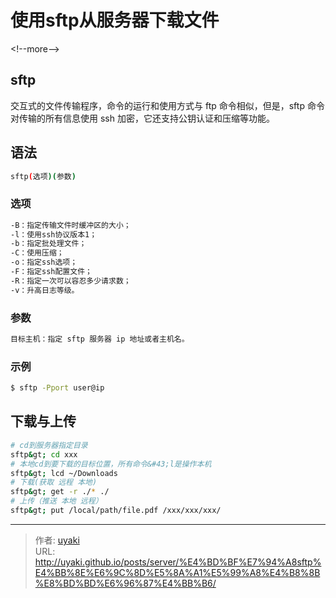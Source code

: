 # 使用sftp从服务器下载文件


&lt;!--more--&gt;

## sftp
交互式的文件传输程序，命令的运行和使用方式与 ftp 命令相似，但是，sftp 命令对传输的所有信息使用 ssh 加密，它还支持公钥认证和压缩等功能。
## 语法
```bash
sftp(选项)(参数)
```
### 选项
```markdown
-B：指定传输文件时缓冲区的大小；
-l：使用ssh协议版本1；
-b：指定批处理文件；
-C：使用压缩；
-o：指定ssh选项；
-F：指定ssh配置文件；
-R：指定一次可以容忍多少请求数；
-v：升高日志等级。
```
### 参数
```markdown
目标主机：指定 sftp 服务器 ip 地址或者主机名。
```
### 示例
```bash
$ sftp -Pport user@ip
```
## 下载与上传

```bash
# cd到服务器指定目录
sftp&gt; cd xxx
# 本地cd到要下载的目标位置，所有命令&#43;l是操作本机
sftp&gt; lcd ~/Downloads
# 下载(获取 远程 本地)
sftp&gt; get -r ./* ./
# 上传（推送 本地 远程）
sftp&gt; put /local/path/file.pdf /xxx/xxx/xxx/
```


---

> 作者: [uyaki](https://www.github.com/uyaki)  
> URL: http://uyaki.github.io/posts/server/%E4%BD%BF%E7%94%A8sftp%E4%BB%8E%E6%9C%8D%E5%8A%A1%E5%99%A8%E4%B8%8B%E8%BD%BD%E6%96%87%E4%BB%B6/  

